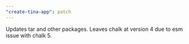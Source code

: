 ```yaml
---
"create-tina-app": patch
---
```


Updates tar and other packages. Leaves chalk at version 4 due to esm issue with chalk 5. 
